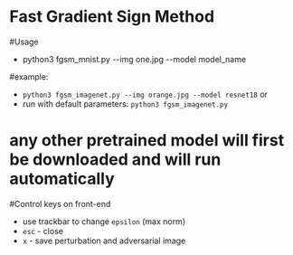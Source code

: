 # Fast Gradient Sign Method

#Usage

 - python3 fgsm_mnist.py --img one.jpg --model model_name

#example:

 - `python3 fgsm_imagenet.py --img orange.jpg --model resnet18`
 or 
 - run with default parameters: `python3 fgsm_imagenet.py`


# any other pretrained model will first be downloaded and will run automatically

#Control keys on front-end
  
  - use trackbar to change `epsilon` (max norm)  
  - `esc` - close  
  - `x` - save perturbation and adversarial image  

